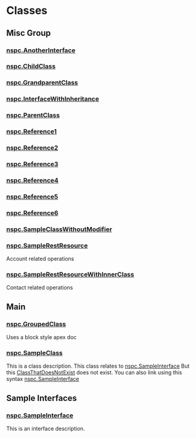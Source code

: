 # Classes
## Misc Group

### [nspc.AnotherInterface](/Misc-Group/nspc.AnotherInterface.md)


### [nspc.ChildClass](/Misc-Group/nspc.ChildClass.md)


### [nspc.GrandparentClass](/Misc-Group/nspc.GrandparentClass.md)


### [nspc.InterfaceWithInheritance](/Misc-Group/nspc.InterfaceWithInheritance.md)


### [nspc.ParentClass](/Misc-Group/nspc.ParentClass.md)


### [nspc.Reference1](/Misc-Group/nspc.Reference1.md)


### [nspc.Reference2](/Misc-Group/nspc.Reference2.md)


### [nspc.Reference3](/Misc-Group/nspc.Reference3.md)


### [nspc.Reference4](/Misc-Group/nspc.Reference4.md)


### [nspc.Reference5](/Misc-Group/nspc.Reference5.md)


### [nspc.Reference6](/Misc-Group/nspc.Reference6.md)


### [nspc.SampleClassWithoutModifier](/Misc-Group/nspc.SampleClassWithoutModifier.md)


### [nspc.SampleRestResource](/Misc-Group/nspc.SampleRestResource.md)

Account related operations



### [nspc.SampleRestResourceWithInnerClass](/Misc-Group/nspc.SampleRestResourceWithInnerClass.md)

Contact related operations


## Main

### [nspc.GroupedClass](/Main/nspc.GroupedClass.md)

Uses a block style apex doc



### [nspc.SampleClass](/Main/nspc.SampleClass.md)

This is a class description. This class relates to [nspc.SampleInterface](/Sample-Interfaces/nspc.SampleInterface.md)
             But this [ClassThatDoesNotExist](ClassThatDoesNotExist) does not exist.
             You can also link using this syntax [nspc.SampleInterface](/Sample-Interfaces/nspc.SampleInterface.md)


## Sample Interfaces

### [nspc.SampleInterface](/Sample-Interfaces/nspc.SampleInterface.md)

This is an interface description.


